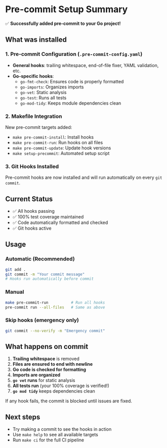 # Pre-commit Setup Summary

✅ **Successfully added pre-commit to your Go project!**

## What was installed

### 1. Pre-commit Configuration (`.pre-commit-config.yaml`)

- **General hooks**: trailing whitespace, end-of-file fixer, YAML validation, etc.
- **Go-specific hooks**:
  - `go-fmt-check`: Ensures code is properly formatted
  - `go-imports`: Organizes imports
  - `go-vet`: Static analysis
  - `go-test`: Runs all tests
  - `go-mod-tidy`: Keeps module dependencies clean

### 2. Makefile Integration

New pre-commit targets added:

- `make pre-commit-install`: Install hooks
- `make pre-commit-run`: Run hooks on all files
- `make pre-commit-update`: Update hook versions
- `make setup-precommit`: Automated setup script

### 3. Git Hooks Installed

Pre-commit hooks are now installed and will run automatically on every `git commit`.

## Current Status

- ✅ All hooks passing
- ✅ 100% test coverage maintained
- ✅ Code automatically formatted and checked
- ✅ Git hooks active

## Usage

### Automatic (Recommended)

```bash
git add .
git commit -m "Your commit message"
# Hooks run automatically before commit
```

### Manual

```bash
make pre-commit-run          # Run all hooks
pre-commit run --all-files   # Same as above
```

### Skip hooks (emergency only)

```bash
git commit --no-verify -m "Emergency commit"
```

## What happens on commit

1. **Trailing whitespace** is removed
2. **Files are ensured to end with newline**
3. **Go code is checked for formatting**
4. **Imports are organized**
5. **`go vet` runs** for static analysis
6. **All tests run** (your 100% coverage is verified!)
7. **`go mod tidy`** keeps dependencies clean

If any hook fails, the commit is blocked until issues are fixed.

## Next steps

- Try making a commit to see the hooks in action
- Use `make help` to see all available targets
- Run `make ci` for the full CI pipeline
